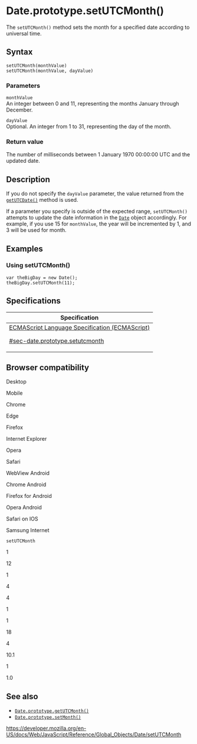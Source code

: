 # Date.prototype.setUTCMonth()

The `setUTCMonth()` method sets the month for a specified date according to universal time.

## Syntax

    setUTCMonth(monthValue)
    setUTCMonth(monthValue, dayValue)

### Parameters

`monthValue`  
An integer between 0 and 11, representing the months January through December.

`dayValue`  
Optional. An integer from 1 to 31, representing the day of the month.

### Return value

The number of milliseconds between 1 January 1970 00:00:00 UTC and the updated date.

## Description

If you do not specify the `dayValue` parameter, the value returned from the [`getUTCDate()`](getutcdate) method is used.

If a parameter you specify is outside of the expected range, `setUTCMonth()` attempts to update the date information in the [`Date`](../date) object accordingly. For example, if you use 15 for `monthValue`, the year will be incremented by 1, and 3 will be used for month.

## Examples

### Using setUTCMonth()

    var theBigDay = new Date();
    theBigDay.setUTCMonth(11);

## Specifications

<table><thead><tr class="header"><th>Specification</th></tr></thead><tbody><tr class="odd"><td><a href="https://tc39.es/ecma262/#sec-date.prototype.setutcmonth">ECMAScript Language Specification (ECMAScript) 
<br/>

<span class="small">#sec-date.prototype.setutcmonth</span></a></td></tr></tbody></table>

## Browser compatibility

Desktop

Mobile

Chrome

Edge

Firefox

Internet Explorer

Opera

Safari

WebView Android

Chrome Android

Firefox for Android

Opera Android

Safari on IOS

Samsung Internet

`setUTCMonth`

1

12

1

4

4

1

1

18

4

10.1

1

1.0

## See also

-   [`Date.prototype.getUTCMonth()`](getutcmonth)
-   [`Date.prototype.setMonth()`](setmonth)

<a href="https://developer.mozilla.org/en-US/docs/Web/JavaScript/Reference/Global_Objects/Date/setUTCMonth" class="_attribution-link">https://developer.mozilla.org/en-US/docs/Web/JavaScript/Reference/Global_Objects/Date/setUTCMonth</a>
